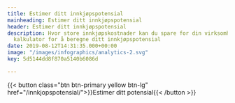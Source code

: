 ```yaml
---
title: Estimer ditt innkjøpspotensial​
mainheading: Estimer ditt innkjøpspotensial​
header: Estimer ditt innkjøpspotensial​
description: Hvor store innkjøpskostnader kan du spare for din virksomhet? Prøv vår
  kalkulator for å beregne ditt innkjøpspotensial
date: 2019-08-12T14:31:35.000+00:00
image: "/images/infographics/analytics-2.svg"
key: 5d5144dd8f870a5140b6086d

---
```

{{< button class="btn btn-primary yellow btn-lg" href="/innkjopspotensial/">}}<i class="fas fa-calculator btn-icon"></i>Estimer ditt potensial{{< /button >}}